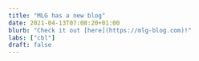 ```yaml
---
title: "MLG has a new blog"
date: 2021-04-13T07:08:20+01:00
blurb: "Check it out [here](https://mlg-blog.com)!"
labs: ["cbl"]
draft: false
---
```



